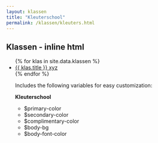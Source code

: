 ```yaml
---
layout: klassen
title: "Kleuterschool"
permalink: /klassen/kleuters.html
--- 
```


<h2>Klassen - inline html</h2>
<ul>
{% for klas in site.data.klassen %}
  <li>
	<a href="{{ klas.href }}">
	  {{ klas.title }} xyz
	</a>
  </li>
{% endfor %}
	
Includes the following variables for easy customization:

**Kleuterschool**

* $primary-color
* $secondary-color
* $complimentary-color
* $body-bg
* $body-font-color
